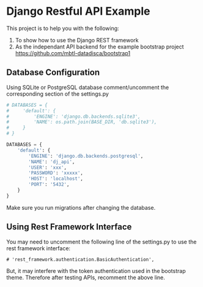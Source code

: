 # Django Restful API Example

This project is to help you with the following:
1. To show how to use the Django REST framework
2. As the independant API backend for the example bootstrap project https://github.com/mbtl-datadisca/bootstrap1

## Database Configuration
Using SQLite or PostgreSQL database comment/uncomment the corresponding section of the settings.py 
```python
# DATABASES = {
#     'default': {
#         'ENGINE': 'django.db.backends.sqlite3',
#         'NAME': os.path.join(BASE_DIR, 'db.sqlite3'),
#     }
# }

DATABASES = {
    'default': {
        'ENGINE': 'django.db.backends.postgresql',
        'NAME': 'dj_api',
        'USER': 'xxx',
        'PASSWORD': 'xxxxx',
        'HOST': 'localhost',
        'PORT': '5432',
    }
}
```
Make sure you run migrations after changing the database.

## Using Rest Framework Interface
You may need to uncomment the following line of the settings.py to use the rest framework interface:
```
# 'rest_framework.authentication.BasicAuthentication',
```
But, it may interfere with the token authentication used in the bootstrap theme. Therefore after testing APIs, recomment the above line.




